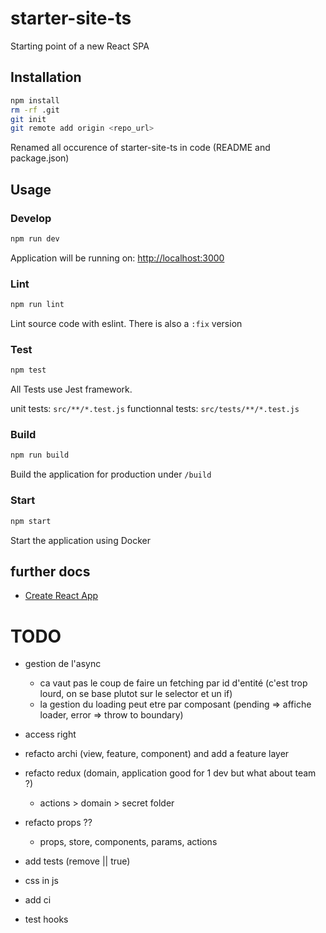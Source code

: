 # starter-site-ts

Starting point of a new React SPA

## Installation
```sh
npm install
rm -rf .git
git init
git remote add origin <repo_url>
```

Renamed all occurence of starter-site-ts in code (README and package.json)

## Usage

### Develop
```js
npm run dev
```
Application will be running on: [http://localhost:3000](http://localhost:3000)

### Lint
```sh
npm run lint
```
Lint source code with eslint.
There is also a `:fix` version

### Test
```sh
npm test
```
All Tests use Jest framework.

unit tests: `src/**/*.test.js`
functionnal tests: `src/tests/**/*.test.js`

### Build
```sh
npm run build
```
Build the application for production under `/build`

### Start
```sh
npm start
```
Start the application using Docker

## further docs
- [Create React App](https://github.com/facebookincubator/create-react-app)

# TODO
- gestion de l'async 
  - ca vaut pas le coup de faire un fetching par id d'entité (c'est trop lourd, on se base plutot sur le selector et un if)
  - la gestion du loading peut etre par composant (pending => affiche loader, error => throw to boundary)
- access right

- refacto archi (view, feature, component) and add a feature layer
- refacto redux (domain, application good for 1 dev but what about team ?)
  - actions > domain > secret folder
- refacto props ??
  - props, store, components, params, actions
- add tests (remove || true)
- css in js
- add ci
- test hooks
